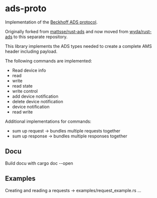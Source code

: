 # ads-proto

Implementation of the [Beckhoff ADS protocol](https://download.beckhoff.com/download/document/automation/twincat3/TwinCAT_3_ADS_INTRO_EN.pdf). 

Originally forked from [mattsse/rust-ads](https://github.com/mattsse/rust-ads) 
and now moved from [wyda/rust-ads](https://github.com/wyda/rust-ads) to this separate repository.

This library implements the ADS types needed to create a complete AMS header including payload.

The following commands are implemented:
- Read device info
- read
- write
- read state
- write control
- add device notification
- delete device notification
- device notification
- read write

Additional implementations for commands:
- sum up request -> bundles multiple requests together
- sum up response -> bundles multiple responses together

## Docu
Build docu with cargo doc --open
## Examples
Creating and reading a requests -> examples/request_example.rs 
...
